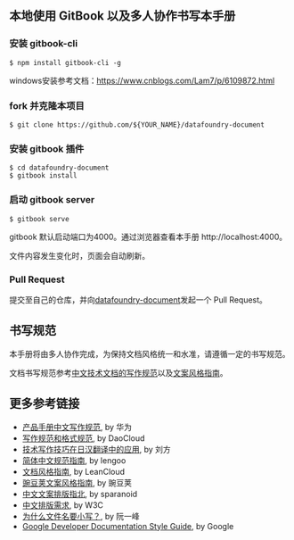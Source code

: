 ## 本地使用 GitBook 以及多人协作书写本手册

### 安装 gitbook-cli 
```
$ npm install gitbook-cli -g
```

windows安装参考文档：https://www.cnblogs.com/Lam7/p/6109872.html

### fork 并克隆本项目
```
$ git clone https://github.com/${YOUR_NAME}/datafoundry-document
```
### 安装 gitbook 插件
```
$ cd datafoundry-document
$ gitbook install
```

### 启动 gitbook server
```
$ gitbook serve
```
gitbook 默认启动端口为4000。通过浏览器查看本手册 http://localhost:4000。

文件内容发生变化时，页面会自动刷新。

### Pull Request

提交至自己的仓库，并向[datafoundry-document](https://github.com/asiainfoLDP/datafoundry-document)发起一个 Pull Request。


## 书写规范

本手册将由多人协作完成，为保持文档风格统一和水准，请遵循一定的书写规范。

文档书写规范参考[中文技术文档的写作规范](https://github.com/ruanyf/document-style-guide)以及[文案风格指南](http://open.leancloud.cn/copywriting-style-guide.html)。

## 更多参考链接

* [产品手册中文写作规范](http://wenku.baidu.com/view/23cc1a6527d3240c8447efbf.html), by 华为
* [写作规范和格式规范](http://docs.daocloud.io/write-docs/format), by DaoCloud
* [技术写作技巧在日汉翻译中的应用](http://www.hitachi-tc.co.jp/company/thesis/thesis.pdf), by 刘方
* [简体中文规范指南](https://www.lengoo.de/documents/styleguides/lengoo_styleguide_ZH.pdf), by lengoo
* [文档风格指南](https://open.leancloud.cn/copywriting-style-guide.html), by LeanCloud
* [豌豆荚文案风格指南](https://docs.google.com/document/d/1R8lMCPf6zCD5KEA8ekZ5knK77iw9J-vJ6vEopPemqZM/edit), by 豌豆荚
* [中文文案排版指北](https://github.com/sparanoid/chinese-copywriting-guidelines), by sparanoid
* [中文排版需求](http://w3c.github.io/clreq/), by W3C
* [为什么文件名要小写？](http://www.ruanyifeng.com/blog/2017/02/filename-should-be-lowercase.html), by 阮一峰
* [Google Developer Documentation Style Guide](https://developers.google.com/style/), by Google

